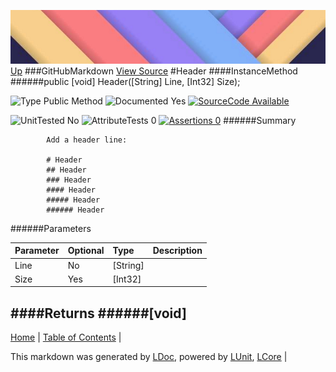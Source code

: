 ![](../Content/LDoc-banner-small.png "")
[Up](GitHubMarkdown.md)
###GitHubMarkdown
[View Source](GitHubMarkdown.md)
#Header
####InstanceMethod
######public [void] Header([String] Line, [Int32] Size);

![Type Public Method](http://b.repl.ca/v1/Type-Public%20Method-lightgrey.png "") ![Documented Yes](http://b.repl.ca/v1/Documented-Yes-brightgreen.png "") [![SourceCode Available](http://b.repl.ca/v1/SourceCode-Available-brightgreen.png "")](GitHubMarkdown.md)

![UnitTested No](http://b.repl.ca/v1/UnitTested-No-lightgrey.png "") ![AttributeTests 0](http://b.repl.ca/v1/AttributeTests-0-lightgrey.png "") [![Assertions 0](http://b.repl.ca/v1/Assertions-0-brightgreen.png "")](GitHubMarkdown.md)
######Summary

            Add a header line:
            
            # Header
            ## Header
            ### Header
            #### Header
            ##### Header
            ###### Header
            
            
######Parameters

Parameter | Optional | Type | Description
:---  | :---  | :---  | :--- 
Line | No | [String] | 
Size | Yes | [Int32] | 

####Returns
######[void]
---

[Home](../../README.md) | [Table of Contents](../../TableOfContents.md) | 


This markdown was generated by [LDoc](https://github.com/CodeSingularity/LDoc), powered by [LUnit](https://github.com/CodeSingularity/LUnit), [LCore](https://github.com/CodeSingularity/LCore) | 

